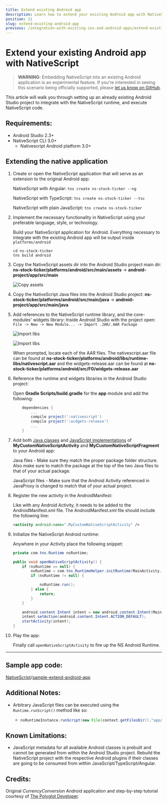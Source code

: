 ```yaml
---
title: Extend existing Android app
description: Learn how to extend your existing Android app with NativeScript
position: 11
slug: extend-existing-android-app
previous: /integration-with-existing-ios-and-android-apps/extend-existing-android-app-with-ns-angular2
---
```


# Extend your existing Android app with NativeScript

> **WARNING**: Embedding NativeScript into an existing Android application is an experimental feature. If you’re interested in seeing this scenario being officially supported, please [let us know on GitHub](https://github.com/NativeScript/android-runtime/issues/321).

This article will walk you through setting up an already existing Android Studio project to integrate with the NativeScript runtime, and execute NativeScript code.

## Requirements: 
 - Android Studio 2.3+
 - NativeScript CLI 3.0+
    - Nativescript Android platform 3.0+

## Extending the native application

1. Create or open the NativeScript application that will serve as an extension to the original Android app:

    NativeScript with Angular:
    `tns create ns-stock-ticker --ng`

    NativeScript with TypeScript:
    `tns create ns-stock-ticker --tsc`

    NativeScript with plain JavaScript:
    `tns create ns-stock-ticker`

2. Implement the necessary functionality in NativeScript using your preferable language, style, or technology. 

    Build your NativeScript application for Android. Everything necessary to integrate with the existing Android app will be output inside `platforms/android`

    ```shell
    cd ns-stock-ticker
    tns build android
    ```

3. Copy the NativeScript assets dir into the Android Studio project main dir:
    **ns-stock-ticker/platforms/android/src/main/assets** -> **android-project/app/src/main**

    ![Copy assets](../img/extend-existing-android-app/android-nativescript-1.png)

4. Copy the NativeScript Java files into the Android Studio project:
    **ns-stock-ticker/platforms/android/src/main/java** -> **android-project/app/src/main/java**

5. Add references to the NativeScript runtime library, and the core-modules' widgets library:
    Inside Android Studio with the project open: `File -> New -> New Module... -> Import .JAR/.AAR Package`
    
    ![Import libs](../img/extend-existing-android-app/android-nativescript-2.png)

    ![Import libs](../img/extend-existing-android-app/android-nativescript-3.png)

    When prompted, locate each of the AAR files. The nativescript.aar file can be found at **ns-stock-ticker/platforms/android/libs/runtime-libs/nativescript.aar** and the widgets-release.aar can be found at **ns-stock-ticker/platforms/android/src/F0/widgets-release.aar**


6. Reference the runtime and widgets libraries in the Android Studio project:

    Open **Gradle Scripts/build.gradle** for the **app** module and add the following:

    ```groovy
        dependencies {
            ...
            compile project(':nativescript')
            compile project(':widgets-release')
            ...
        }
    ```

7. Add both [Java classes](https://github.com/NativeScript/sample-extend-android-app/tree/master/common/main/java/org/nativescript/currencyconversion) and [JavaScript implementations](https://github.com/NativeScript/sample-extend-android-app/tree/master/common/main/assets/app) of **MyCustomNativeScriptActivity** and **MyCustomNativeScriptFragment** to your Android app:
    
    Java files - Make sure they match the proper package folder structure. Also make sure to match the package at the top of the two Java files to that of your actual package.

    JavaScript files - Make sure that the Android Activity referenced in JavaProxy is changed to match that of your actual project.

8. Register the new activity in the AndroidManifest:

    Like with any Android Activity, it needs to be added to the AndroidManifest.xml file. The AndroidManifest.xml file should include the following line:
    ```xml
    <activity android:name=".MyCustomNativeScriptActivity" />
    ```

9. Initialize the NativeScript Android runtime:

    Anywhere in your Activity place the following snippet:
    ```Java
    private com.tns.Runtime nsRuntime;

    public void openNativeScriptActivity() {
        if (nsRuntime == null) {
            nsRuntime = com.tns.RuntimeHelper.initRuntime(MainActivity.this.getApplication());
            if (nsRuntime != null) {

                nsRuntime.run();
            } else {
                return;
            }
        }

        android.content.Intent intent = new android.content.Intent(MainActivity.this, MyCustomNativeScriptActivity.class);
        intent.setAction(android.content.Intent.ACTION_DEFAULT);
        startActivity(intent);
    }
    ```

10. Play the app:

    Finally call `openNativeScriptActivity` to fire up the NS Android Runtime.

---

## **Sample app code:** 
[NativeScript](https://github.com/NativeScript/)/[sample-extend-android-app](https://github.com/NativeScript/sample-extend-android-app)

## **Additional Notes:**
 - Arbitrary JavaScript files can be executed using the `Runtime.runScript()` method like so:
    - ```Java
      nsRuntimeInstance.runScript(new File(context.getFilesDir(),"app/view.js"))
      ```

## **Known Limitations**:
 - JavaScript metadata for all available Android classes is prebuilt and cannot be generated from within the Android Studio project. Rebuild the NativeScript project with the respective Android plugins if their classes are going to be consumed from within JavaScript/TypeScript/Angular.
 
## **Credits:** 
Original *CurrencyConversion* Android application and step-by-step tutorial courtesy of [The Polyglot Developer](https://www.thepolyglotdeveloper.com/2017/06/legacy-android-java-nativescript-angular/).